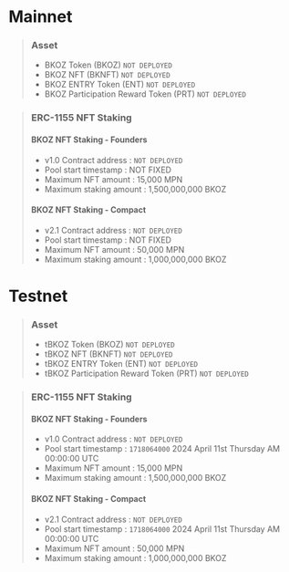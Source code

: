 # Mainnet
>### Asset
> * BKOZ Token (BKOZ) `NOT DEPLOYED`
> * BKOZ NFT (BKNFT) `NOT DEPLOYED`
> * BKOZ ENTRY Token (ENT) `NOT DEPLOYED`
> * BKOZ Participation Reward Token (PRT) `NOT DEPLOYED`

> ### ERC-1155 NFT Staking
> #### BKOZ NFT Staking - Founders
> * v1.0 Contract address : `NOT DEPLOYED`
> * Pool start timestamp : NOT FIXED
> * Maximum NFT amount : 15,000 MPN
> * Maximum staking amount : 1,500,000,000 BKOZ
> #### BKOZ NFT Staking - Compact
> * v2.1 Contract address : `NOT DEPLOYED`
> * Pool start timestamp : NOT FIXED
> * Maximum NFT amount : 50,000 MPN
> * Maximum staking amount : 1,000,000,000 BKOZ

# Testnet
>### Asset
> * tBKOZ Token (BKOZ) `NOT DEPLOYED`
> * tBKOZ NFT (BKNFT) `NOT DEPLOYED`
> * tBKOZ ENTRY Token (ENT) `NOT DEPLOYED`
> * tBKOZ Participation Reward Token (PRT) `NOT DEPLOYED`

> ### ERC-1155 NFT Staking
> #### BKOZ NFT Staking - Founders
> * v1.0 Contract address : `NOT DEPLOYED`
> * Pool start timestamp : `1718064000` 2024 April 11st Thursday AM 00:00:00 UTC
> * Maximum NFT amount : 15,000 MPN
> * Maximum staking amount : 1,500,000,000 BKOZ
> #### BKOZ NFT Staking - Compact
> * v2.1 Contract address : `NOT DEPLOYED`
> * Pool start timestamp : `1718064000` 2024 April 11st Thursday AM 00:00:00 UTC
> * Maximum NFT amount : 50,000 MPN
> * Maximum staking amount : 1,000,000,000 BKOZ
